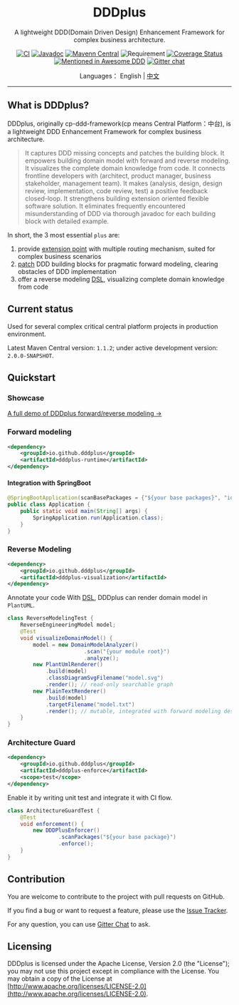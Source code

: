 <h1 align="center">DDDplus</h1>

<div align="center">

A lightweight DDD(Domain Driven Design) Enhancement Framework for complex business architecture.

[![CI](https://github.com/funkygao/cp-ddd-framework/workflows/CI/badge.svg?branch=master)](https://github.com/funkygao/cp-ddd-framework/actions?query=branch%3Amaster+workflow%3ACI)
[![Javadoc](https://img.shields.io/badge/javadoc-Reference-blue.svg)](https://funkygao.github.io/cp-ddd-framework/doc/apidocs/)
[![Mavenn Central](https://img.shields.io/maven-central/v/io.github.dddplus/dddplus.svg?label=Maven%20Central)](https://search.maven.org/search?q=g:io.github.dddplus)
![Requirement](https://img.shields.io/badge/JDK-8+-blue.svg)
[![Coverage Status](https://img.shields.io/codecov/c/github/funkygao/cp-ddd-framework.svg)](https://codecov.io/gh/funkygao/cp-ddd-framework)
[![Mentioned in Awesome DDD](https://awesome.re/mentioned-badge.svg)](https://github.com/heynickc/awesome-ddd#jvm)
[![Gitter chat](https://img.shields.io/badge/gitter-join%20chat%20%E2%86%92-brightgreen.svg)](https://gitter.im/cp-ddd-framework/community)

</div>

<div align="center">

Languages： English | [中文](README.zh-cn.md)
</div>

----

## What is DDDplus?

DDDplus, originally cp-ddd-framework(cp means Central Platform：中台), is a lightweight DDD Enhancement Framework for complex business architecture. 

>It captures DDD missing concepts and patches the building block. It empowers building domain model with forward and reverse modeling. It visualizes the complete domain knowledge from code. It connects frontline developers with (architect, product manager, business stakeholder, management team). It makes (analysis, design, design review, implementation, code review, test) a positive feedback closed-loop. It strengthens building extension oriented flexible software solution. It eliminates frequently encountered misunderstanding of DDD via thorough javadoc for each building block with detailed example.

In short, the 3 most essential `plus` are:
1. provide [extension point](/dddplus-spec/src/main/java/io/github/dddplus/ext) with multiple routing mechanism, suited for complex business scenarios
2. [patch](/dddplus-spec/src/main/java/io/github/dddplus/model) DDD building blocks for pragmatic forward modeling, clearing obstacles of DDD implementation
3. offer a reverse modeling [DSL](/dddplus-spec/src/main/java/io/github/dddplus/dsl), visualizing complete domain knowledge from code

## Current status

Used for several complex critical central platform projects in production environment.

Latest Maven Central version: `1.1.2`; under active development version: `2.0.0-SNAPSHOT`.

## Quickstart

### Showcase

[A full demo of DDDplus forward/reverse modeling ->](dddplus-test/src/test/java/ddd/plus/showcase/README.md)

### Forward modeling

```xml
<dependency>
    <groupId>io.github.dddplus</groupId>
    <artifactId>dddplus-runtime</artifactId>
</dependency>
```

#### Integration with SpringBoot

```java
@SpringBootApplication(scanBasePackages = {"${your base packages}", "io.github.dddplus"})
public class Application {
    public static void main(String[] args) {
        SpringApplication.run(Application.class);
    }
}
```

### Reverse Modeling

```xml
<dependency>
    <groupId>io.github.dddplus</groupId>
    <artifactId>dddplus-visualization</artifactId>
</dependency>
```

Annotate your code With [DSL](/dddplus-spec/src/main/java/io/github/dddplus/dsl), DDDplus can render domain model in `PlantUML`.

```java
class ReverseModelingTest {
    ReverseEngineeringModel model;
    @Test
    void visualizeDomainModel() {
        model = new DomainModelAnalyzer()
                        .scan("{your module root}")
                        .analyze();
        new PlantUmlRenderer()
            .build(model)
            .classDiagramSvgFilename("model.svg")
            .render(); // read-only searchable graph
        new PlainTextRenderer()
            .build(model)
            .targetFilename("model.txt")
            .render(); // mutable, integrated with forward modeling design process
    }
}
```

### Architecture Guard

```xml
<dependency>
    <groupId>io.github.dddplus</groupId>
    <artifactId>dddplus-enforce</artifactId>
    <scope>test</scope>
</dependency>
```

Enable it by writing unit test and integrate it with CI flow.

```java
class ArchitectureGuardTest {
    @Test
    void enforcement() {
        new DDDPlusEnforcer()
                .scanPackages("${your base package}")
                .enforce();
    }
}
```

## Contribution

You are welcome to contribute to the project with pull requests on GitHub.

If you find a bug or want to request a feature, please use the [Issue Tracker](https://github.com/funkygao/cp-ddd-framework/issues).

For any question, you can use [Gitter Chat](https://gitter.im/cp-ddd-framework/community) to ask.

## Licensing

DDDplus is licensed under the Apache License, Version 2.0 (the "License"); you may not use this project except in compliance with the License. You may obtain a copy of the License at [http://www.apache.org/licenses/LICENSE-2.0](http://www.apache.org/licenses/LICENSE-2.0).
